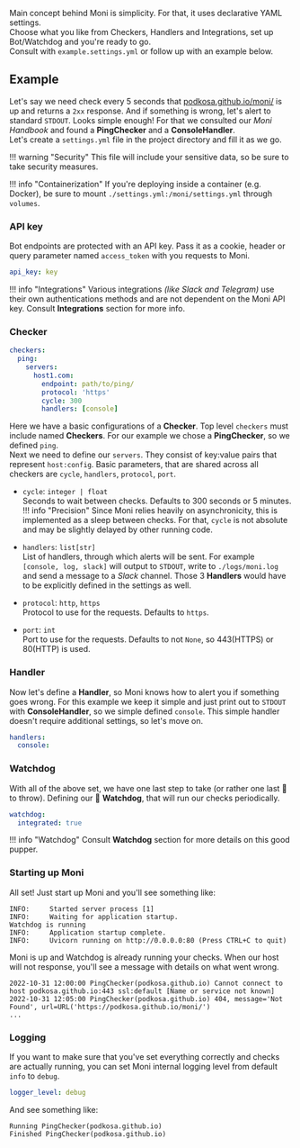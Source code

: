 Main concept behind Moni is simplicity. For that, it uses declarative YAML settings.<br>
Choose what you like from Checkers, Handlers and Integrations, set up Bot/Watchdog and you're ready to go.<br>
Consult with `example.settings.yml` or follow up with an example below.

## Example
Let's say we need check every 5 seconds that [podkosa.github.io/moni/](https://podkosa.github.io/moni/) is up and returns a `2xx` response. 
And if something is wrong, let's alert to standard `STDOUT`. Looks simple enough! For that we consulted our *Moni Handbook* and found a **PingChecker** and a **ConsoleHandler**.<br>
Let's create a `settings.yml` file in the project directory and fill it as we go.

!!! warning "Security"
    This file will include your sensitive data, so be sure to take security measures.

!!! info "Containerization"
    If you're deploying inside a container (e.g. Docker), be sure to mount `./settings.yml:/moni/settings.yml` through `volumes`.

### API key
Bot endpoints are protected with an API key. Pass it as a cookie, header or query parameter named `access_token` with you requests to Moni.

~~~~ YAML title="settings.yml"
api_key: key
~~~~

!!! info "Integrations"
    Various integrations *(like Slack and Telegram)* use their own authentications methods and are not dependent on the Moni API key.
    Consult **Integrations** section for more info.

### Checker
~~~~ YAML title="settings.yml"
checkers:
  ping:
    servers:
      host1.com:
        endpoint: path/to/ping/
        protocol: 'https'
        cycle: 300
        handlers: [console]
~~~~
Here we have a basic configurations of a **Checker**. Top level `checkers` must include named **Checkers**. For our example we chose a **PingChecker**, so
we defined `ping`.<br>
Next we need to define our `servers`. They consist of key:value pairs that represent `host:config`.
Basic parameters, that are shared across all checkers are `cycle`, `handlers`, `protocol`, `port`.

-   `cycle`: `integer | float`<br>
    Seconds to wait between checks. Defaults to 300 seconds or 5 minutes. 
!!! info "Precision"
    Since Moni relies heavily on asynchronicity, this is implemented as a sleep between checks. For that, `cycle` is not absolute and may be slightly delayed
    by other running code.

-   `handlers`: `list[str]`<br>
    List of handlers, through which alerts will be sent. For example `[console, log, slack]` will output to `STDOUT`, write to `./logs/moni.log`
    and send a message to a *Slack* channel. Those 3 **Handlers** would have to be explicitly defined in the settings as well. 

-   `protocol`: `http`, `https`<br>
    Protocol to use for the requests. Defaults to `https`. 

-   `port`: `int`<br>
    Port to use for the requests. Defaults to not `None`, so 443(HTTPS) or 80(HTTP) is used. 

### Handler
Now let's define a **Handler**, so Moni knows how to alert you if something goes wrong. For this example we keep it simple and just print out to `STDOUT` with **ConsoleHandler**, so we simple defined `console`. This simple handler doesn't require additional settings, so let's move on.
~~~~ YAML title="settings.yml"
handlers:
  console:
~~~~

### Watchdog
With all of the above set, we have one last step to take (or rather one last :bone: to throw). Defining our :dog: **Watchdog**, that will run our checks periodically.
~~~~ YAML title="settings.yml"
watchdog:
  integrated: true
~~~~
!!! info "Watchdog"
    Consult **Watchdog** section for more details on this good pupper.

### Starting up Moni
All set! Just start up Moni and you'll see something like:
~~~~ console
INFO:     Started server process [1]
INFO:     Waiting for application startup.
Watchdog is running
INFO:     Application startup complete.
INFO:     Uvicorn running on http://0.0.0.0:80 (Press CTRL+C to quit)
~~~~
Moni is up and Watchdog is already running your checks. When our host will not response, you'll see a message with details on what went wrong.
~~~~ console
2022-10-31 12:00:00 PingChecker(podkosa.github.io) Cannot connect to host podkosa.github.io:443 ssl:default [Name or service not known]
2022-10-31 12:05:00 PingChecker(podkosa.github.io) 404, message='Not Found', url=URL('https://podkosa.github.io/moni/')
...
~~~~

### Logging
If you want to make sure that you've set everything correctly and checks are actually running, you can set Moni internal logging level from default `info` to `debug`.
~~~~ YAML title="settings.yml"
logger_level: debug
~~~~
And see something like:
~~~~ console
Running PingChecker(podkosa.github.io)
Finished PingChecker(podkosa.github.io)
~~~~
